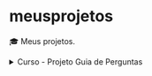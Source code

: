 # meusprojetos
:mortar_board: Meus projetos.

<details>
  <summary>Curso - Projeto Guia de Perguntas</sumamary>
</details>
